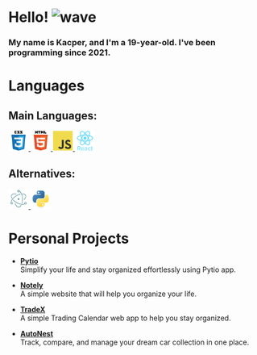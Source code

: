<h1 align="left">
  Hello!
  <img src="https://raw.githubusercontent.com/MartinHeinz/MartinHeinz/master/wave.gif" width="30px" alt="wave" />
</h1>

<h3 align="left">
  My name is Kacper, and I'm a 19-year-old. I've been programming since 2021.
</h3>

# Languages

## Main Languages:

<p align="left">
  <a href="https://www.w3schools.com/css/" target="_blank" rel="noreferrer">
    <img src="https://raw.githubusercontent.com/devicons/devicon/master/icons/css3/css3-original-wordmark.svg" alt="css3" width="40" height="40"/>
  </a>
  <a href="https://www.w3.org/html/" target="_blank" rel="noreferrer">
    <img src="https://raw.githubusercontent.com/devicons/devicon/master/icons/html5/html5-original-wordmark.svg" alt="html5" width="40" height="40"/>
  </a>
  <a href="https://developer.mozilla.org/en-US/docs/Web/JavaScript" target="_blank" rel="noreferrer">
    <img src="https://raw.githubusercontent.com/devicons/devicon/master/icons/javascript/javascript-original.svg" alt="javascript" width="40" height="40"/>
  </a>
  <a href="https://reactjs.org/" target="_blank" rel="noreferrer">
    <img src="https://raw.githubusercontent.com/devicons/devicon/master/icons/react/react-original-wordmark.svg" alt="react" width="40" height="40"/>
  </a>
</p>

## Alternatives:

<p align="left">
  <a href="https://www.electronjs.org" target="_blank" rel="noreferrer">
    <img src="https://raw.githubusercontent.com/devicons/devicon/master/icons/electron/electron-original.svg" alt="electron" width="40" height="40"/>
  </a>
  <a href="https://www.python.org" target="_blank" rel="noreferrer">
    <img src="https://raw.githubusercontent.com/devicons/devicon/master/icons/python/python-original.svg" alt="python" width="40" height="40"/>
  </a>
</p>

# Personal Projects

- [**Pytio**](https://github.com/Kaspiu/Pytio)  
  Simplify your life and stay organized effortlessly using Pytio app.

- [**Notely**](https://github.com/Kaspiu/Notely)  
  A simple website that will help you organize your life.

- [**TradeX**](https://github.com/Kaspiu/TradeX)  
  A simple Trading Calendar web app to help you stay organized.

- [**AutoNest**](https://github.com/Kaspiu/AutoNest)  
  Track, compare, and manage your dream car collection in one place.
